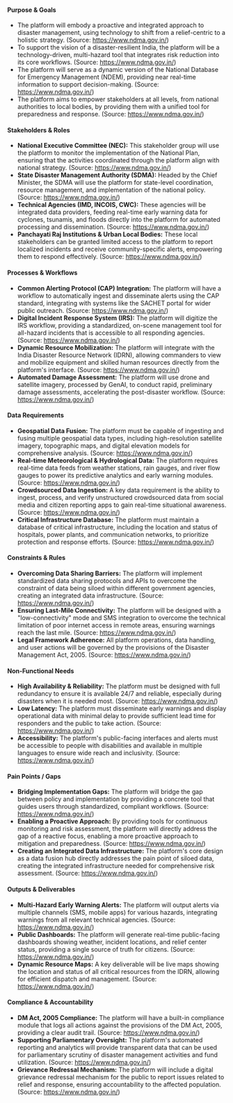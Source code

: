 #### **Purpose & Goals**

- The platform will embody a proactive and integrated approach to disaster management, using technology to shift from a relief-centric to a holistic strategy. (Source: <https://www.ndma.gov.in/>)
- To support the vision of a disaster-resilient India, the platform will be a technology-driven, multi-hazard tool that integrates risk reduction into its core workflows. (Source: <https://www.ndma.gov.in/>)
- The platform will serve as a dynamic version of the National Database for Emergency Management (NDEM), providing near real-time information to support decision-making. (Source: <https://www.ndma.gov.in/>)
- The platform aims to empower stakeholders at all levels, from national authorities to local bodies, by providing them with a unified tool for preparedness and response. (Source: <https://www.ndma.gov.in/>)

#### **Stakeholders & Roles**

- **National Executive Committee (NEC):** This stakeholder group will use the platform to monitor the implementation of the National Plan, ensuring that the activities coordinated through the platform align with national strategy. (Source: <https://www.ndma.gov.in/>)
- **State Disaster Management Authority (SDMA):** Headed by the Chief Minister, the SDMA will use the platform for state-level coordination, resource management, and implementation of the national policy. (Source: <https://www.ndma.gov.in/>)
- **Technical Agencies (IMD, INCOIS, CWC):** These agencies will be integrated data providers, feeding real-time early warning data for cyclones, tsunamis, and floods directly into the platform for automated processing and dissemination. (Source: <https://www.ndma.gov.in/>)
- **Panchayati Raj Institutions & Urban Local Bodies:** These local stakeholders can be granted limited access to the platform to report localized incidents and receive community-specific alerts, empowering them to respond effectively. (Source: <https://www.ndma.gov.in/>)

#### **Processes & Workflows**

- **Common Alerting Protocol (CAP) Integration:** The platform will have a workflow to automatically ingest and disseminate alerts using the CAP standard, integrating with systems like the SACHET portal for wider public outreach. (Source: <https://www.ndma.gov.in/>)
- **Digital Incident Response System (IRS):** The platform will digitize the IRS workflow, providing a standardized, on-scene management tool for all-hazard incidents that is accessible to all responding agencies. (Source: <https://www.ndma.gov.in/>)
- **Dynamic Resource Mobilization:** The platform will integrate with the India Disaster Resource Network (IDRN), allowing commanders to view and mobilize equipment and skilled human resources directly from the platform's interface. (Source: <https://www.ndma.gov.in/>)
- **Automated Damage Assessment:** The platform will use drone and satellite imagery, processed by GenAI, to conduct rapid, preliminary damage assessments, accelerating the post-disaster workflow. (Source: <https://www.ndma.gov.in/>)

#### **Data Requirements**

- **Geospatial Data Fusion:** The platform must be capable of ingesting and fusing multiple geospatial data types, including high-resolution satellite imagery, topographic maps, and digital elevation models for comprehensive analysis. (Source: <https://www.ndma.gov.in/>)
- **Real-time Meteorological & Hydrological Data:** The platform requires real-time data feeds from weather stations, rain gauges, and river flow gauges to power its predictive analytics and early warning modules. (Source: <https://www.ndma.gov.in/>)
- **Crowdsourced Data Ingestion:** A key data requirement is the ability to ingest, process, and verify unstructured crowdsourced data from social media and citizen reporting apps to gain real-time situational awareness. (Source: <https://www.ndma.gov.in/>)
- **Critical Infrastructure Database:** The platform must maintain a database of critical infrastructure, including the location and status of hospitals, power plants, and communication networks, to prioritize protection and response efforts. (Source: <https://www.ndma.gov.in/>)

#### **Constraints & Rules**

- **Overcoming Data Sharing Barriers:** The platform will implement standardized data sharing protocols and APIs to overcome the constraint of data being siloed within different government agencies, creating an integrated data infrastructure. (Source: <https://www.ndma.gov.in/>)
- **Ensuring Last-Mile Connectivity:** The platform will be designed with a "low-connectivity" mode and SMS integration to overcome the technical limitation of poor internet access in remote areas, ensuring warnings reach the last mile. (Source: <https://www.ndma.gov.in/>)
- **Legal Framework Adherence:** All platform operations, data handling, and user actions will be governed by the provisions of the Disaster Management Act, 2005. (Source: <https://www.ndma.gov.in/>)

#### **Non-Functional Needs**

- **High Availability & Reliability:** The platform must be designed with full redundancy to ensure it is available 24/7 and reliable, especially during disasters when it is needed most. (Source: <https://www.ndma.gov.in/>)
- **Low Latency:** The platform must disseminate early warnings and display operational data with minimal delay to provide sufficient lead time for responders and the public to take action. (Source: <https://www.ndma.gov.in/>)
- **Accessibility:** The platform's public-facing interfaces and alerts must be accessible to people with disabilities and available in multiple languages to ensure wide reach and inclusivity. (Source: <https://www.ndma.gov.in/>)

#### **Pain Points / Gaps**

- **Bridging Implementation Gaps:** The platform will bridge the gap between policy and implementation by providing a concrete tool that guides users through standardized, compliant workflows. (Source: <https://www.ndma.gov.in/>)
- **Enabling a Proactive Approach:** By providing tools for continuous monitoring and risk assessment, the platform will directly address the gap of a reactive focus, enabling a more proactive approach to mitigation and preparedness. (Source: <https://www.ndma.gov.in/>)
- **Creating an Integrated Data Infrastructure:** The platform's core design as a data fusion hub directly addresses the pain point of siloed data, creating the integrated infrastructure needed for comprehensive risk assessment. (Source: <https://www.ndma.gov.in/>)

#### **Outputs & Deliverables**

- **Multi-Hazard Early Warning Alerts:** The platform will output alerts via multiple channels (SMS, mobile apps) for various hazards, integrating warnings from all relevant technical agencies. (Source: <https://www.ndma.gov.in/>)
- **Public Dashboards:** The platform will generate real-time public-facing dashboards showing weather, incident locations, and relief center status, providing a single source of truth for citizens. (Source: <https://www.ndma.gov.in/>)
- **Dynamic Resource Maps:** A key deliverable will be live maps showing the location and status of all critical resources from the IDRN, allowing for efficient dispatch and management. (Source: <https://www.ndma.gov.in/>)

#### **Compliance & Accountability**

- **DM Act, 2005 Compliance:** The platform will have a built-in compliance module that logs all actions against the provisions of the DM Act, 2005, providing a clear audit trail. (Source: <https://www.ndma.gov.in/>)
- **Supporting Parliamentary Oversight:** The platform's automated reporting and analytics will provide transparent data that can be used for parliamentary scrutiny of disaster management activities and fund utilization. (Source: <https://www.ndma.gov.in/>)
- **Grievance Redressal Mechanism:** The platform will include a digital grievance redressal mechanism for the public to report issues related to relief and response, ensuring accountability to the affected population. (Source: <https://www.ndma.gov.in/>)
